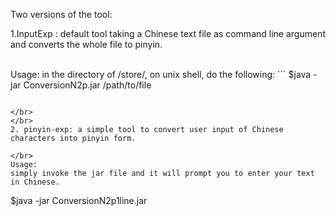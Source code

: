 Two versions of the tool:

1.InputExp : default tool taking a Chinese text file as command line argument and converts the whole file to pinyin.

</br>
Usage:
in the directory of /store/, on unix shell, do the following:
```
$java -jar ConversionN2p.jar /path/to/file

```

</br>
</br>
2. pinyin-exp: a simple tool to convert user input of Chinese characters into pinyin form. 

</br>
Usage:
simply invoke the jar file and it will prompt you to enter your text in Chinese. 
```
$java -jar ConversionN2p1line.jar 
```
